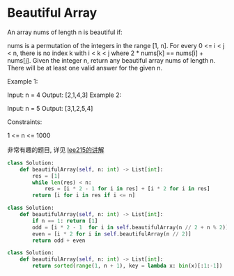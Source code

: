 # Beautiful Array

An array nums of length n is beautiful if:

nums is a permutation of the integers in the range [1, n].
For every 0 <= i < j < n, there is no index k with i < k < j where 2 * nums[k] == nums[i] + nums[j].
Given the integer n, return any beautiful array nums of length n. There will be at least one valid answer for the given n.

Example 1:

Input: n = 4
Output: [2,1,4,3]
Example 2:

Input: n = 5
Output: [3,1,2,5,4]

Constraints:

1 <= n <= 1000

非常有趣的题目, 详见 [lee215的讲解](https://www.youtube.com/watch?v=9L6bPGDfyqo)

```python
class Solution:
    def beautifulArray(self, n: int) -> List[int]:
        res = [1]
        while len(res) < n:
            res = [i * 2 - 1 for i in res] + [i * 2 for i in res]
        return [i for i in res if i <= n]
```

```python
class Solution:
    def beautifulArray(self, n: int) -> List[int]:
        if n == 1: return [1]
        odd = [i * 2 - 1  for i in self.beautifulArray(n // 2 + n % 2)]
        even = [i * 2 for i in self.beautifulArray(n // 2)]
        return odd + even
```


```python
class Solution:
    def beautifulArray(self, n: int) -> List[int]:
        return sorted(range(1, n + 1), key = lambda x: bin(x)[:1:-1])
```

